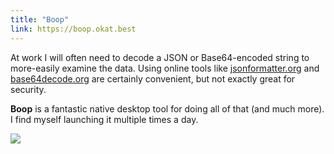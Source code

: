 ```yaml
---
title: "Boop"
link: https://boop.okat.best
---
```




At work I will often need to decode a JSON or Base64-encoded string to more-easily examine the data. Using online tools like [jsonformatter.org](https://jsonformatter.org) and [base64decode.org](https://www.base64decode.org) are certainly convenient, but not exactly great for security.

**Boop** is a fantastic native desktop tool for doing all of that (and much more). I find myself launching it multiple times a day.

![](https://philstephens.com/storage/images/2025/04/Screenshot%202025-04-14%20at%203.52.41%C3%A2%C2%80%C2%AFpm.png)
